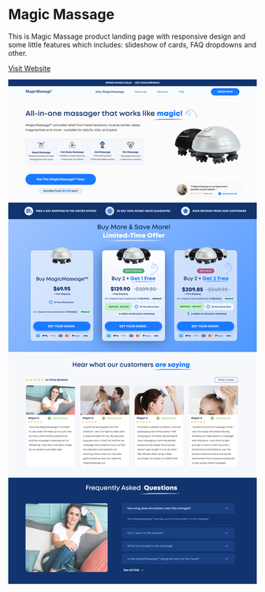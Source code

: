 # Magic Massage

This is Magic Massage product landing page with responsive design and some little features which includes: slideshow of cards, FAQ dropdowns and other.

[Visit Website](https://nikagogelia.github.io/MagicMassage/)

![webdesign](./assets/Web.png)
